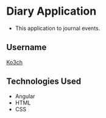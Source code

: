 # Diary Application

- This application to journal events.

## Username

[Ko3ch](https://github.com/Ko3ch)

## Technologies Used

- Angular
- HTML
- CSS